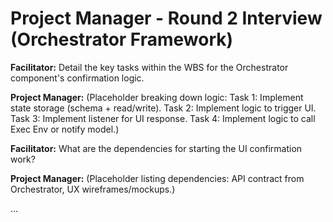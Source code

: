 # Project Manager - Round 2 Interview (Orchestrator Framework)

**Facilitator:** Detail the key tasks within the WBS for the Orchestrator component's confirmation logic.

**Project Manager:** (Placeholder breaking down logic: Task 1: Implement state storage (schema + read/write). Task 2: Implement logic to trigger UI. Task 3: Implement listener for UI response. Task 4: Implement logic to call Exec Env or notify model.)

**Facilitator:** What are the dependencies for starting the UI confirmation work?

**Project Manager:** (Placeholder listing dependencies: API contract from Orchestrator, UX wireframes/mockups.)

... 